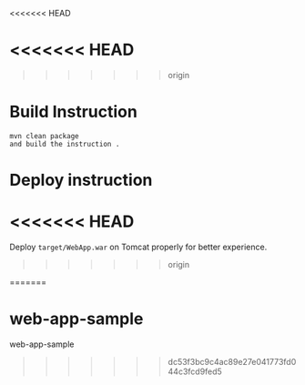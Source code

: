 <<<<<<< HEAD

<<<<<<< HEAD
=======

>>>>>>> origin
# Build Instruction


```
mvn clean package
and build the instruction .
```

# Deploy instruction
<<<<<<< HEAD
=======

Deploy ```target/WebApp.war``` on Tomcat properly for better experience.
>>>>>>> origin

=======
# web-app-sample
web-app-sample
>>>>>>> dc53f3bc9c4ac89e27e041773fd044c3fcd9fed5
